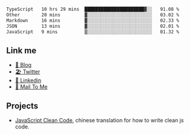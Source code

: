 <!--START_SECTION:waka-->

```txt
TypeScript   10 hrs 29 mins  ██████████████████████▓░░   91.08 %
Other        20 mins         ▓░░░░░░░░░░░░░░░░░░░░░░░░   03.02 %
Markdown     16 mins         ▓░░░░░░░░░░░░░░░░░░░░░░░░   02.33 %
JSON         13 mins         ▓░░░░░░░░░░░░░░░░░░░░░░░░   02.01 %
JavaScript   9 mins          ▒░░░░░░░░░░░░░░░░░░░░░░░░   01.32 %
```

<!--END_SECTION:waka-->

## Link me

- [📕 Blog](https://chris-yu.vercel.app/)
- [🏖️ Twitter](https://twitter.com/yuetong3yu)
- [🧳 Linkedin](https://www.linkedin.com/in/yuetong3yu)
- [📧 Mail To Me](mailto:yuetong3yu@gmail.com)


## Projects 

- [JavaScript Clean Code](https://js-clean-code-cn.vercel.app/), chinese translation for how to write clean js code.
